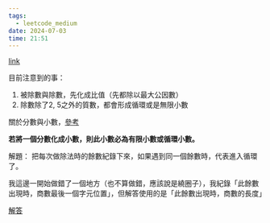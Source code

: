 ```yaml
---
tags:
  - leetcode_medium
date: 2024-07-03
time: 21:51
---
```

[link](https://leetcode.com/problems/fraction-to-recurring-decimal/description/)

目前注意到的事：
1. 被除數與除數，先化成比值（先都除以最大公因數）
2. 除數除了2, 5之外的質數，都會形成循環或是無限小數

關於分數與小數，[參考](https://dsc.nptu.edu.tw/var/file/136/1136/img/1374/n.35p.36-48.pdf)

**若將一個分數化成小數，則此小數必為有限小數或循環小數。**




解題：
把每次做除法時的餘數紀錄下來，如果遇到同一個餘數時，代表進入循環了。

我這邊一開始做錯了一個地方（也不算做錯，應該說是繞圈子），我紀錄「此餘數出現時，商數最後一個字元位置」，但解答使用的是「此餘數出現時，商數的長度」







[解答](https://leetcode.com/problems/fraction-to-recurring-decimal/solutions/5261625/1ms-beats-99-hashmap-explained/)